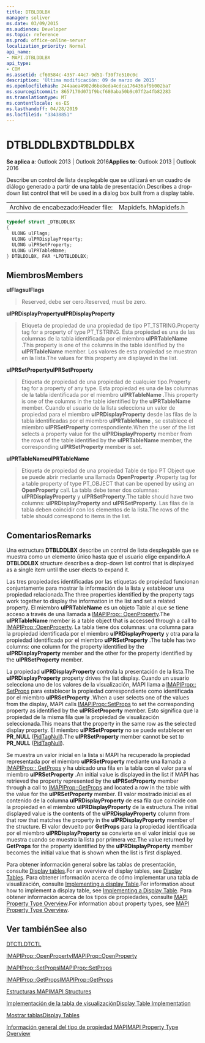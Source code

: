 ```yaml
---
title: DTBLDDLBX
manager: soliver
ms.date: 03/09/2015
ms.audience: Developer
ms.topic: reference
ms.prod: office-online-server
localization_priority: Normal
api_name:
- MAPI.DTBLDDLBX
api_type:
- COM
ms.assetid: cf60584c-4357-44c7-9d51-f30f7e510c0c
description: 'Última modificación: 09 de marzo de 2015'
ms.openlocfilehash: 244aaea4902d6be8eda4cdca176436af9b002ba7
ms.sourcegitcommit: 8657170d071f9bcf680aba50b9c07f2a4fb82283
ms.translationtype: MT
ms.contentlocale: es-ES
ms.lasthandoff: 04/28/2019
ms.locfileid: "33438851"
---
```

# <a name="dtblddlbx"></a><span data-ttu-id="daded-103">DTBLDDLBX</span><span class="sxs-lookup"><span data-stu-id="daded-103">DTBLDDLBX</span></span>

  
  
<span data-ttu-id="daded-104">**Se aplica a**: Outlook 2013 | Outlook 2016</span><span class="sxs-lookup"><span data-stu-id="daded-104">**Applies to**: Outlook 2013 | Outlook 2016</span></span> 
  
<span data-ttu-id="daded-105">Describe un control de lista desplegable que se utilizará en un cuadro de diálogo generado a partir de una tabla de presentación.</span><span class="sxs-lookup"><span data-stu-id="daded-105">Describes a drop-down list control that will be used in a dialog box built from a display table.</span></span>
  
|||
|:-----|:-----|
|<span data-ttu-id="daded-106">Archivo de encabezado:</span><span class="sxs-lookup"><span data-stu-id="daded-106">Header file:</span></span>  <br/> |<span data-ttu-id="daded-107">Mapidefs. h</span><span class="sxs-lookup"><span data-stu-id="daded-107">Mapidefs.h</span></span>  <br/> |
   
```cpp
typedef struct _DTBLDDLBX
{
  ULONG ulFlags;
  ULONG ulPRDisplayProperty;
  ULONG ulPRSetProperty;
  ULONG ulPRTableName;
} DTBLDDLBX, FAR *LPDTBLDDLBX;

```

## <a name="members"></a><span data-ttu-id="daded-108">Miembros</span><span class="sxs-lookup"><span data-stu-id="daded-108">Members</span></span>

 <span data-ttu-id="daded-109">**ulFlags**</span><span class="sxs-lookup"><span data-stu-id="daded-109">**ulFlags**</span></span>
  
> <span data-ttu-id="daded-110">Reserved, debe ser cero.</span><span class="sxs-lookup"><span data-stu-id="daded-110">Reserved, must be zero.</span></span> 
    
 <span data-ttu-id="daded-111">**ulPRDisplayProperty**</span><span class="sxs-lookup"><span data-stu-id="daded-111">**ulPRDisplayProperty**</span></span>
  
> <span data-ttu-id="daded-112">Etiqueta de propiedad de una propiedad de tipo PT_TSTRING.</span><span class="sxs-lookup"><span data-stu-id="daded-112">Property tag for a property of type PT_TSTRING.</span></span> <span data-ttu-id="daded-113">Esta propiedad es una de las columnas de la tabla identificada por el miembro **ulPRTableName** .</span><span class="sxs-lookup"><span data-stu-id="daded-113">This property is one of the columns in the table identified by the **ulPRTableName** member.</span></span> <span data-ttu-id="daded-114">Los valores de esta propiedad se muestran en la lista.</span><span class="sxs-lookup"><span data-stu-id="daded-114">The values for this property are displayed in the list.</span></span> 
    
 <span data-ttu-id="daded-115">**ulPRSetProperty**</span><span class="sxs-lookup"><span data-stu-id="daded-115">**ulPRSetProperty**</span></span>
  
> <span data-ttu-id="daded-116">Etiqueta de propiedad de una propiedad de cualquier tipo.</span><span class="sxs-lookup"><span data-stu-id="daded-116">Property tag for a property of any type.</span></span> <span data-ttu-id="daded-117">Esta propiedad es una de las columnas de la tabla identificada por el miembro **ulPRTableName** .</span><span class="sxs-lookup"><span data-stu-id="daded-117">This property is one of the columns in the table identified by the **ulPRTableName** member.</span></span> <span data-ttu-id="daded-118">Cuando el usuario de la lista selecciona un valor de propiedad para el miembro **ulPRDisplayProperty** desde las filas de la tabla identificadas por el miembro **ulPRTableName** , se establece el miembro **ulPRSetProperty** correspondiente.</span><span class="sxs-lookup"><span data-stu-id="daded-118">When the user of the list selects a property value for the **ulPRDisplayProperty** member from the rows of the table identified by the **ulPRTableName** member, the corresponding **ulPRSetProperty** member is set.</span></span> 
    
 <span data-ttu-id="daded-119">**ulPRTableName**</span><span class="sxs-lookup"><span data-stu-id="daded-119">**ulPRTableName**</span></span>
  
> <span data-ttu-id="daded-120">Etiqueta de propiedad de una propiedad Table de tipo PT Object que se puede abrir mediante una llamada **OpenProperty** .</span><span class="sxs-lookup"><span data-stu-id="daded-120">Property tag for a table property of type PT_OBJECT that can be opened by using an **OpenProperty** call.</span></span> <span data-ttu-id="daded-121">La tabla debe tener dos columnas: **ulPRDisplayProperty** y **ulPRSetProperty**.</span><span class="sxs-lookup"><span data-stu-id="daded-121">The table should have two columns: **ulPRDisplayProperty** and **ulPRSetProperty**.</span></span> <span data-ttu-id="daded-122">Las filas de la tabla deben coincidir con los elementos de la lista.</span><span class="sxs-lookup"><span data-stu-id="daded-122">The rows of the table should correspond to items in the list.</span></span>
    
## <a name="remarks"></a><span data-ttu-id="daded-123">Comentarios</span><span class="sxs-lookup"><span data-stu-id="daded-123">Remarks</span></span>

<span data-ttu-id="daded-124">Una estructura **DTBLDDLBX** describe un control de lista desplegable que se muestra como un elemento único hasta que el usuario elige expandirlo.</span><span class="sxs-lookup"><span data-stu-id="daded-124">A **DTBLDDLBX** structure describes a drop-down list control that is displayed as a single item until the user elects to expand it.</span></span> 
  
<span data-ttu-id="daded-125">Las tres propiedades identificadas por las etiquetas de propiedad funcionan conjuntamente para mostrar la información de la lista y establecer una propiedad relacionada.</span><span class="sxs-lookup"><span data-stu-id="daded-125">The three properties identified by the property tags work together to display the information in the list and set a related property.</span></span> <span data-ttu-id="daded-126">El miembro **ulPRTableName** es un objeto Table al que se tiene acceso a través de una llamada a [IMAPIProp:: OpenProperty](imapiprop-openproperty.md).</span><span class="sxs-lookup"><span data-stu-id="daded-126">The **ulPRTableName** member is a table object that is accessed through a call to [IMAPIProp::OpenProperty](imapiprop-openproperty.md).</span></span> <span data-ttu-id="daded-127">La tabla tiene dos columnas: una columna para la propiedad identificada por el miembro **ulPRDisplayProperty** y otra para la propiedad identificada por el miembro **ulPRSetProperty** .</span><span class="sxs-lookup"><span data-stu-id="daded-127">The table has two columns: one column for the property identified by the **ulPRDisplayProperty** member and the other for the property identified by the **ulPRSetProperty** member.</span></span> 
  
<span data-ttu-id="daded-128">La propiedad **ulPRDisplayProperty** controla la presentación de la lista.</span><span class="sxs-lookup"><span data-stu-id="daded-128">The **ulPRDisplayProperty** property drives the list display.</span></span> <span data-ttu-id="daded-129">Cuando un usuario selecciona uno de los valores de la visualización, MAPI llama a [IMAPIProp:: SetProps](imapiprop-setprops.md) para establecer la propiedad correspondiente como identificada por el miembro **ulPRSetProperty** .</span><span class="sxs-lookup"><span data-stu-id="daded-129">When a user selects one of the values from the display, MAPI calls [IMAPIProp::SetProps](imapiprop-setprops.md) to set the corresponding property as identified by the **ulPRSetProperty** member.</span></span> <span data-ttu-id="daded-130">Esto significa que la propiedad de la misma fila que la propiedad de visualización seleccionada.</span><span class="sxs-lookup"><span data-stu-id="daded-130">This means that the property in the same row as the selected display property.</span></span> <span data-ttu-id="daded-131">El miembro **ulPRSetProperty** no se puede establecer en **PR_NULL** ([PidTagNull](pidtagnull-canonical-property.md)).</span><span class="sxs-lookup"><span data-stu-id="daded-131">The **ulPRSetProperty** member cannot be set to **PR_NULL** ([PidTagNull](pidtagnull-canonical-property.md)).</span></span>
  
<span data-ttu-id="daded-132">Se muestra un valor inicial en la lista si MAPI ha recuperado la propiedad representada por el miembro **ulPRSetProperty** mediante una llamada a [IMAPIProp:: GetProps](imapiprop-getprops.md) y ha ubicado una fila en la tabla con el valor para el miembro **ulPRSetProperty** .</span><span class="sxs-lookup"><span data-stu-id="daded-132">An initial value is displayed in the list if MAPI has retrieved the property represented by the **ulPRSetProperty** member through a call to [IMAPIProp::GetProps](imapiprop-getprops.md) and located a row in the table with the value for the **ulPRSetProperty** member.</span></span> <span data-ttu-id="daded-133">El valor mostrado inicial es el contenido de la columna **ulPRDisplayProperty** de esa fila que coincide con la propiedad en el miembro **ulPRDisplayProperty** de la estructura.</span><span class="sxs-lookup"><span data-stu-id="daded-133">The initial displayed value is the contents of the **ulPRDisplayProperty** column from that row that matches the property in the **ulPRDisplayProperty** member of the structure.</span></span> <span data-ttu-id="daded-134">El valor devuelto por **GetProps** para la propiedad identificada por el miembro **ulPRDisplayProperty** se convierte en el valor inicial que se muestra cuando se muestra la lista por primera vez.</span><span class="sxs-lookup"><span data-stu-id="daded-134">The value returned by **GetProps** for the property identified by the **ulPRDisplayProperty** member becomes the initial value that is shown when the list is first displayed.</span></span> 
  
<span data-ttu-id="daded-135">Para obtener información general sobre las tablas de presentación, consulte [Display tables](display-tables.md).</span><span class="sxs-lookup"><span data-stu-id="daded-135">For an overview of display tables, see [Display Tables](display-tables.md).</span></span> <span data-ttu-id="daded-136">Para obtener información acerca de cómo implementar una tabla de visualización, consulte [Implementing a display Table](display-table-implementation.md).</span><span class="sxs-lookup"><span data-stu-id="daded-136">For information about how to implement a display table, see [Implementing a Display Table](display-table-implementation.md).</span></span> <span data-ttu-id="daded-137">Para obtener información acerca de los tipos de propiedades, consulte [MAPI Property Type Overview](mapi-property-type-overview.md).</span><span class="sxs-lookup"><span data-stu-id="daded-137">For information about property types, see [MAPI Property Type Overview](mapi-property-type-overview.md).</span></span>
  
## <a name="see-also"></a><span data-ttu-id="daded-138">Ver también</span><span class="sxs-lookup"><span data-stu-id="daded-138">See also</span></span>



[<span data-ttu-id="daded-139">DTCTL</span><span class="sxs-lookup"><span data-stu-id="daded-139">DTCTL</span></span>](dtctl.md)
  
[<span data-ttu-id="daded-140">IMAPIProp::OpenProperty</span><span class="sxs-lookup"><span data-stu-id="daded-140">IMAPIProp::OpenProperty</span></span>](imapiprop-openproperty.md)
  
[<span data-ttu-id="daded-141">IMAPIProp::SetProps</span><span class="sxs-lookup"><span data-stu-id="daded-141">IMAPIProp::SetProps</span></span>](imapiprop-setprops.md)
  
[<span data-ttu-id="daded-142">IMAPIProp::GetProps</span><span class="sxs-lookup"><span data-stu-id="daded-142">IMAPIProp::GetProps</span></span>](imapiprop-getprops.md)


[<span data-ttu-id="daded-143">Estructuras MAPI</span><span class="sxs-lookup"><span data-stu-id="daded-143">MAPI Structures</span></span>](mapi-structures.md)
  
[<span data-ttu-id="daded-144">Implementación de la tabla de visualización</span><span class="sxs-lookup"><span data-stu-id="daded-144">Display Table Implementation</span></span>](display-table-implementation.md)
  
[<span data-ttu-id="daded-145">Mostrar tablas</span><span class="sxs-lookup"><span data-stu-id="daded-145">Display Tables</span></span>](display-tables.md)
  
[<span data-ttu-id="daded-146">Información general del tipo de propiedad MAPI</span><span class="sxs-lookup"><span data-stu-id="daded-146">MAPI Property Type Overview</span></span>](mapi-property-type-overview.md)

